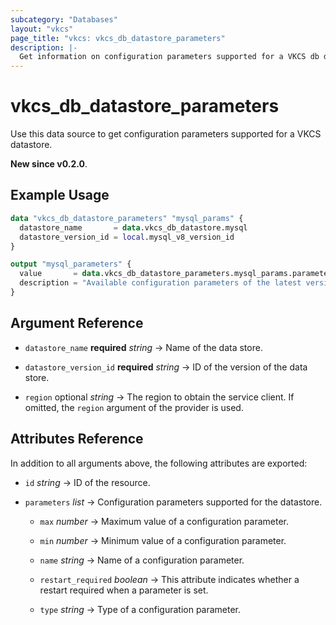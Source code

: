 ```yaml
---
subcategory: "Databases"
layout: "vkcs"
page_title: "vkcs: vkcs_db_datastore_parameters"
description: |-
  Get information on configuration parameters supported for a VKCS db datastore.
---
```


# vkcs_db_datastore_parameters

Use this data source to get configuration parameters supported for a VKCS datastore.

**New since v0.2.0**.

## Example Usage

```terraform
data "vkcs_db_datastore_parameters" "mysql_params" {
  datastore_name       = data.vkcs_db_datastore.mysql
  datastore_version_id = local.mysql_v8_version_id
}

output "mysql_parameters" {
  value       = data.vkcs_db_datastore_parameters.mysql_params.parameters
  description = "Available configuration parameters of the latest version of MySQL datastore."
}
```

## Argument Reference
- `datastore_name` **required** *string* &rarr;  Name of the data store.

- `datastore_version_id` **required** *string* &rarr;  ID of the version of the data store.

- `region` optional *string* &rarr;  The region to obtain the service client. If omitted, the `region` argument of the provider is used.


## Attributes Reference
In addition to all arguments above, the following attributes are exported:
- `id` *string* &rarr;  ID of the resource.

- `parameters`  *list* &rarr;  Configuration parameters supported for the datastore.
  - `max` *number* &rarr;  Maximum value of a configuration parameter.

  - `min` *number* &rarr;  Minimum value of a configuration parameter.

  - `name` *string* &rarr;  Name of a configuration parameter.

  - `restart_required` *boolean* &rarr;  This attribute indicates whether a restart required when a parameter is set.

  - `type` *string* &rarr;  Type of a configuration parameter.



